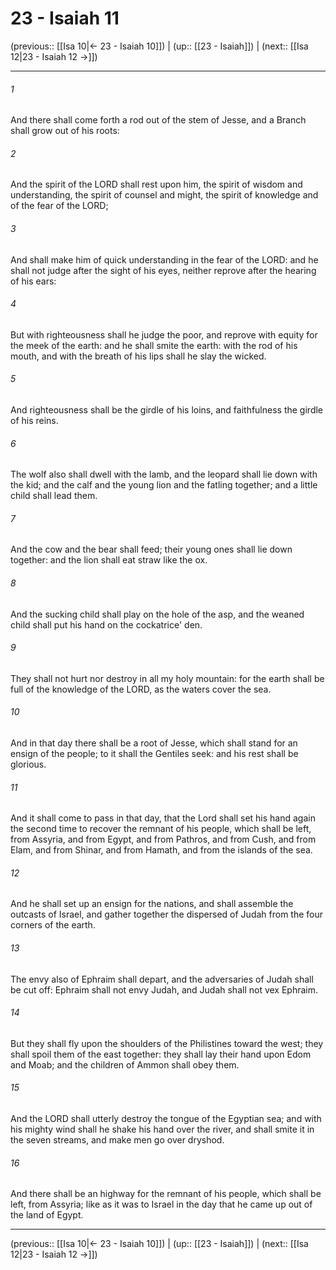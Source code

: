 # 23 - Isaiah 11

(previous:: [[Isa 10|← 23 - Isaiah 10]]) | (up:: [[23 - Isaiah]]) | (next:: [[Isa 12|23 - Isaiah 12 →]])

***


###### 1 
And there shall come forth a rod out of the stem of Jesse, and a Branch shall grow out of his roots: 

###### 2 
And the spirit of the LORD shall rest upon him, the spirit of wisdom and understanding, the spirit of counsel and might, the spirit of knowledge and of the fear of the LORD; 

###### 3 
And shall make him of quick understanding in the fear of the LORD: and he shall not judge after the sight of his eyes, neither reprove after the hearing of his ears: 

###### 4 
But with righteousness shall he judge the poor, and reprove with equity for the meek of the earth: and he shall smite the earth: with the rod of his mouth, and with the breath of his lips shall he slay the wicked. 

###### 5 
And righteousness shall be the girdle of his loins, and faithfulness the girdle of his reins. 

###### 6 
The wolf also shall dwell with the lamb, and the leopard shall lie down with the kid; and the calf and the young lion and the fatling together; and a little child shall lead them. 

###### 7 
And the cow and the bear shall feed; their young ones shall lie down together: and the lion shall eat straw like the ox. 

###### 8 
And the sucking child shall play on the hole of the asp, and the weaned child shall put his hand on the cockatrice' den. 

###### 9 
They shall not hurt nor destroy in all my holy mountain: for the earth shall be full of the knowledge of the LORD, as the waters cover the sea. 

###### 10 
And in that day there shall be a root of Jesse, which shall stand for an ensign of the people; to it shall the Gentiles seek: and his rest shall be glorious. 

###### 11 
And it shall come to pass in that day, that the Lord shall set his hand again the second time to recover the remnant of his people, which shall be left, from Assyria, and from Egypt, and from Pathros, and from Cush, and from Elam, and from Shinar, and from Hamath, and from the islands of the sea. 

###### 12 
And he shall set up an ensign for the nations, and shall assemble the outcasts of Israel, and gather together the dispersed of Judah from the four corners of the earth. 

###### 13 
The envy also of Ephraim shall depart, and the adversaries of Judah shall be cut off: Ephraim shall not envy Judah, and Judah shall not vex Ephraim. 

###### 14 
But they shall fly upon the shoulders of the Philistines toward the west; they shall spoil them of the east together: they shall lay their hand upon Edom and Moab; and the children of Ammon shall obey them. 

###### 15 
And the LORD shall utterly destroy the tongue of the Egyptian sea; and with his mighty wind shall he shake his hand over the river, and shall smite it in the seven streams, and make men go over dryshod. 

###### 16 
And there shall be an highway for the remnant of his people, which shall be left, from Assyria; like as it was to Israel in the day that he came up out of the land of Egypt.

***

(previous:: [[Isa 10|← 23 - Isaiah 10]]) | (up:: [[23 - Isaiah]]) | (next:: [[Isa 12|23 - Isaiah 12 →]])
